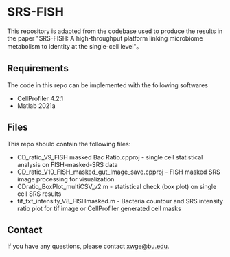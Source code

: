 # SRS-FISH

This repository is adapted from the codebase used to produce the results in the paper "SRS-FISH: A high-throughput platform linking microbiome
metabolism to identity at the single-cell level"。

## Requirements
The code in this repo can be implemented with the following softwares
* CellProfiler 4.2.1
* Matlab 2021a

## Files
This repo should contain the following files:
* CD_ratio_V9_FISH masked Bac Ratio.cpproj - single cell statistical analysis on FISH-masked-SRS data
* CD_ratio_V10_FISH_masked_gut_Image_save.cpproj - FISH masked SRS image processing for visualization
* CDratio_BoxPlot_multiCSV_v2.m - statistical check (box plot) on single cell SRS results 
* tif_txt_intensity_V8_FISHmasked.m - Bacteria countour and SRS intensity ratio plot for tif image or CellProfiler generated cell masks 

## Contact
If you have any questions, please contact xwge@bu.edu.
